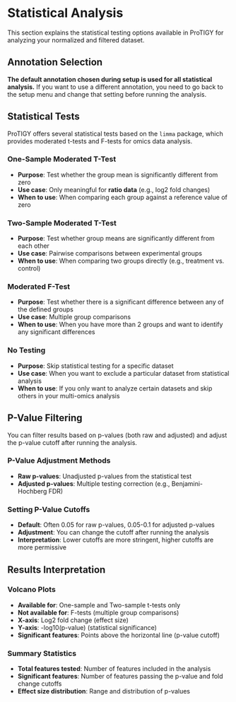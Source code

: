 # Statistical Analysis

This section explains the statistical testing options available in ProTIGY for analyzing your normalized and filtered dataset.

## Annotation Selection

**The default annotation chosen during setup is used for all statistical analysis.** If you want to use a different annotation, you need to go back to the setup menu and change that setting before running the analysis.

## Statistical Tests

ProTIGY offers several statistical tests based on the `limma` package, which provides moderated t-tests and F-tests for omics data analysis.

### One-Sample Moderated T-Test
- **Purpose**: Test whether the group mean is significantly different from zero
- **Use case**: Only meaningful for **ratio data** (e.g., log2 fold changes)
- **When to use**: When comparing each group against a reference value of zero

### Two-Sample Moderated T-Test
- **Purpose**: Test whether group means are significantly different from each other
- **Use case**: Pairwise comparisons between experimental groups
- **When to use**: When comparing two groups directly (e.g., treatment vs. control)

### Moderated F-Test
- **Purpose**: Test whether there is a significant difference between any of the defined groups
- **Use case**: Multiple group comparisons
- **When to use**: When you have more than 2 groups and want to identify any significant differences

### No Testing
- **Purpose**: Skip statistical testing for a specific dataset
- **Use case**: When you want to exclude a particular dataset from statistical analysis
- **When to use**: If you only want to analyze certain datasets and skip others in your multi-omics analysis

## P-Value Filtering

You can filter results based on p-values (both raw and adjusted) and adjust the p-value cutoff after running the analysis.

### P-Value Adjustment Methods
- **Raw p-values**: Unadjusted p-values from the statistical test
- **Adjusted p-values**: Multiple testing correction (e.g., Benjamini-Hochberg FDR)

### Setting P-Value Cutoffs
- **Default**: Often 0.05 for raw p-values, 0.05-0.1 for adjusted p-values
- **Adjustment**: You can change the cutoff after running the analysis
- **Interpretation**: Lower cutoffs are more stringent, higher cutoffs are more permissive

## Results Interpretation

### Volcano Plots
- **Available for**: One-sample and Two-sample t-tests only
- **Not available for**: F-tests (multiple group comparisons)
- **X-axis**: Log2 fold change (effect size)
- **Y-axis**: -log10(p-value) (statistical significance)
- **Significant features**: Points above the horizontal line (p-value cutoff)

### Summary Statistics
- **Total features tested**: Number of features included in the analysis
- **Significant features**: Number of features passing the p-value and fold change cutoffs
- **Effect size distribution**: Range and distribution of p-values
